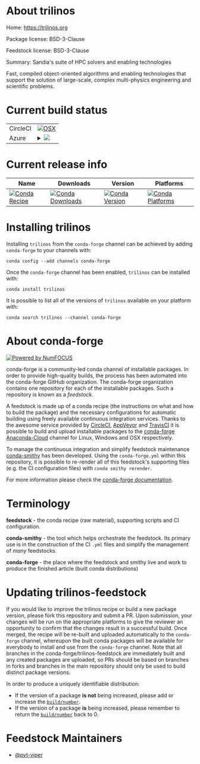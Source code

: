 About trilinos
==============

Home: https://trilinos.org

Package license: BSD-3-Clause

Feedstock license: BSD-3-Clause

Summary: Sandia's suite of HPC solvers and enabling technologies

Fast, compiled object-oriented algorithms and enabling technologies that support the solution of large-scale, complex multi-physics engineering and scientific problems.

Current build status
====================


<table><tr>
    <td>CircleCI</td>
    <td>
      <a href="https://circleci.com/gh/conda-forge/trilinos-feedstock">
        <img alt="OSX" src="https://img.shields.io/circleci/project/github/conda-forge/trilinos-feedstock/master.svg?label=OSX">
      </a>
    </td>
  </tr>
    
  <tr>
    <td>Azure</td>
    <td>
      <details>
        <summary>
          <a href="https://dev.azure.com/conda-forge/feedstock-builds/_build/latest?definitionId=5388&branchName=master">
            <img src="https://dev.azure.com/conda-forge/feedstock-builds/_apis/build/status/trilinos-feedstock?branchName=master">
          </a>
        </summary>
        <table>
          <thead><tr><th>Variant</th><th>Status</th></tr></thead>
          <tbody><tr>
              <td>linux_64_boost_cpp1.72.0mpimpich</td>
              <td>
                <a href="https://dev.azure.com/conda-forge/feedstock-builds/_build/latest?definitionId=5388&branchName=master">
                  <img src="https://dev.azure.com/conda-forge/feedstock-builds/_apis/build/status/trilinos-feedstock?branchName=master&jobName=linux&configuration=linux_64_boost_cpp1.72.0mpimpich" alt="variant">
                </a>
              </td>
            </tr><tr>
              <td>linux_64_boost_cpp1.72.0mpiopenmpi</td>
              <td>
                <a href="https://dev.azure.com/conda-forge/feedstock-builds/_build/latest?definitionId=5388&branchName=master">
                  <img src="https://dev.azure.com/conda-forge/feedstock-builds/_apis/build/status/trilinos-feedstock?branchName=master&jobName=linux&configuration=linux_64_boost_cpp1.72.0mpiopenmpi" alt="variant">
                </a>
              </td>
            </tr><tr>
              <td>linux_64_boost_cpp1.74.0mpimpich</td>
              <td>
                <a href="https://dev.azure.com/conda-forge/feedstock-builds/_build/latest?definitionId=5388&branchName=master">
                  <img src="https://dev.azure.com/conda-forge/feedstock-builds/_apis/build/status/trilinos-feedstock?branchName=master&jobName=linux&configuration=linux_64_boost_cpp1.74.0mpimpich" alt="variant">
                </a>
              </td>
            </tr><tr>
              <td>linux_64_boost_cpp1.74.0mpiopenmpi</td>
              <td>
                <a href="https://dev.azure.com/conda-forge/feedstock-builds/_build/latest?definitionId=5388&branchName=master">
                  <img src="https://dev.azure.com/conda-forge/feedstock-builds/_apis/build/status/trilinos-feedstock?branchName=master&jobName=linux&configuration=linux_64_boost_cpp1.74.0mpiopenmpi" alt="variant">
                </a>
              </td>
            </tr><tr>
              <td>osx_64_boost_cpp1.72.0mpimpich</td>
              <td>
                <a href="https://dev.azure.com/conda-forge/feedstock-builds/_build/latest?definitionId=5388&branchName=master">
                  <img src="https://dev.azure.com/conda-forge/feedstock-builds/_apis/build/status/trilinos-feedstock?branchName=master&jobName=osx&configuration=osx_64_boost_cpp1.72.0mpimpich" alt="variant">
                </a>
              </td>
            </tr><tr>
              <td>osx_64_boost_cpp1.72.0mpiopenmpi</td>
              <td>
                <a href="https://dev.azure.com/conda-forge/feedstock-builds/_build/latest?definitionId=5388&branchName=master">
                  <img src="https://dev.azure.com/conda-forge/feedstock-builds/_apis/build/status/trilinos-feedstock?branchName=master&jobName=osx&configuration=osx_64_boost_cpp1.72.0mpiopenmpi" alt="variant">
                </a>
              </td>
            </tr><tr>
              <td>osx_64_boost_cpp1.74.0mpimpich</td>
              <td>
                <a href="https://dev.azure.com/conda-forge/feedstock-builds/_build/latest?definitionId=5388&branchName=master">
                  <img src="https://dev.azure.com/conda-forge/feedstock-builds/_apis/build/status/trilinos-feedstock?branchName=master&jobName=osx&configuration=osx_64_boost_cpp1.74.0mpimpich" alt="variant">
                </a>
              </td>
            </tr><tr>
              <td>osx_64_boost_cpp1.74.0mpiopenmpi</td>
              <td>
                <a href="https://dev.azure.com/conda-forge/feedstock-builds/_build/latest?definitionId=5388&branchName=master">
                  <img src="https://dev.azure.com/conda-forge/feedstock-builds/_apis/build/status/trilinos-feedstock?branchName=master&jobName=osx&configuration=osx_64_boost_cpp1.74.0mpiopenmpi" alt="variant">
                </a>
              </td>
            </tr>
          </tbody>
        </table>
      </details>
    </td>
  </tr>
</table>

Current release info
====================

| Name | Downloads | Version | Platforms |
| --- | --- | --- | --- |
| [![Conda Recipe](https://img.shields.io/badge/recipe-trilinos-green.svg)](https://anaconda.org/conda-forge/trilinos) | [![Conda Downloads](https://img.shields.io/conda/dn/conda-forge/trilinos.svg)](https://anaconda.org/conda-forge/trilinos) | [![Conda Version](https://img.shields.io/conda/vn/conda-forge/trilinos.svg)](https://anaconda.org/conda-forge/trilinos) | [![Conda Platforms](https://img.shields.io/conda/pn/conda-forge/trilinos.svg)](https://anaconda.org/conda-forge/trilinos) |

Installing trilinos
===================

Installing `trilinos` from the `conda-forge` channel can be achieved by adding `conda-forge` to your channels with:

```
conda config --add channels conda-forge
```

Once the `conda-forge` channel has been enabled, `trilinos` can be installed with:

```
conda install trilinos
```

It is possible to list all of the versions of `trilinos` available on your platform with:

```
conda search trilinos --channel conda-forge
```


About conda-forge
=================

[![Powered by NumFOCUS](https://img.shields.io/badge/powered%20by-NumFOCUS-orange.svg?style=flat&colorA=E1523D&colorB=007D8A)](http://numfocus.org)

conda-forge is a community-led conda channel of installable packages.
In order to provide high-quality builds, the process has been automated into the
conda-forge GitHub organization. The conda-forge organization contains one repository
for each of the installable packages. Such a repository is known as a *feedstock*.

A feedstock is made up of a conda recipe (the instructions on what and how to build
the package) and the necessary configurations for automatic building using freely
available continuous integration services. Thanks to the awesome service provided by
[CircleCI](https://circleci.com/), [AppVeyor](https://www.appveyor.com/)
and [TravisCI](https://travis-ci.com/) it is possible to build and upload installable
packages to the [conda-forge](https://anaconda.org/conda-forge)
[Anaconda-Cloud](https://anaconda.org/) channel for Linux, Windows and OSX respectively.

To manage the continuous integration and simplify feedstock maintenance
[conda-smithy](https://github.com/conda-forge/conda-smithy) has been developed.
Using the ``conda-forge.yml`` within this repository, it is possible to re-render all of
this feedstock's supporting files (e.g. the CI configuration files) with ``conda smithy rerender``.

For more information please check the [conda-forge documentation](https://conda-forge.org/docs/).

Terminology
===========

**feedstock** - the conda recipe (raw material), supporting scripts and CI configuration.

**conda-smithy** - the tool which helps orchestrate the feedstock.
                   Its primary use is in the construction of the CI ``.yml`` files
                   and simplify the management of *many* feedstocks.

**conda-forge** - the place where the feedstock and smithy live and work to
                  produce the finished article (built conda distributions)


Updating trilinos-feedstock
===========================

If you would like to improve the trilinos recipe or build a new
package version, please fork this repository and submit a PR. Upon submission,
your changes will be run on the appropriate platforms to give the reviewer an
opportunity to confirm that the changes result in a successful build. Once
merged, the recipe will be re-built and uploaded automatically to the
`conda-forge` channel, whereupon the built conda packages will be available for
everybody to install and use from the `conda-forge` channel.
Note that all branches in the conda-forge/trilinos-feedstock are
immediately built and any created packages are uploaded, so PRs should be based
on branches in forks and branches in the main repository should only be used to
build distinct package versions.

In order to produce a uniquely identifiable distribution:
 * If the version of a package **is not** being increased, please add or increase
   the [``build/number``](https://conda.io/docs/user-guide/tasks/build-packages/define-metadata.html#build-number-and-string).
 * If the version of a package **is** being increased, please remember to return
   the [``build/number``](https://conda.io/docs/user-guide/tasks/build-packages/define-metadata.html#build-number-and-string)
   back to 0.

Feedstock Maintainers
=====================

* [@pyt-viper](https://github.com/pyt-viper/)

